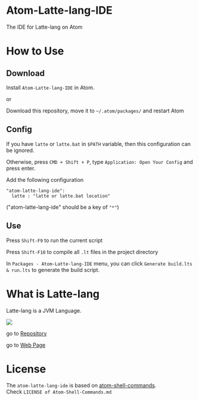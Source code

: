 # Atom-Latte-lang-IDE
The IDE for Latte-lang on Atom

# How to Use
## Download
Install `Atom-Latte-lang-IDE` in Atom.

or

Download this repository, move it to `~/.atom/packages/` and restart Atom

## Config
If you have `latte` or `latte.bat` in `$PATH` variable, then this configuration can be ignored.

Otherwise, press `CMD + Shift + P`, type `Application: Open Your Config` and press enter.

Add the following configuration

    "atom-latte-lang-ide":
      latte : "latte or latte.bat location"

("atom-latte-lang-ide" should be a key of `"*"`)

## Use
Press `Shift-F9` to run the current script

Press `Shift-F10` to compile all `.lt` files in the project directory

In `Packages - Atom-Latte-lang-IDE` menu, you can click `Generate build.lts & run.lts` to generate the build script.

# What is Latte-lang
Latte-lang is a JVM Language.

![](http://latte.cassite.net/images/highlight.png)

go to [Repository](https://github.com/wkgcass/Latte-lang)

go to [Web Page](http://latte.cassite.net)

# License
The `atom-latte-lang-ide` is based on [atom-shell-commands](https://github.com/skywind3000/atom-shell-commands).  
Check `LICENSE of Atom-Shell-Commands.md`
